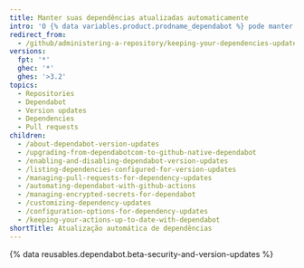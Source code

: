 ```yaml
---
title: Manter suas dependências atualizadas automaticamente
intro: 'O {% data variables.product.prodname_dependabot %} pode manter as dependências do seu repositório automaticamente.'
redirect_from:
  - /github/administering-a-repository/keeping-your-dependencies-updated-automatically
versions:
  fpt: '*'
  ghec: '*'
  ghes: '>3.2'
topics:
  - Repositories
  - Dependabot
  - Version updates
  - Dependencies
  - Pull requests
children:
  - /about-dependabot-version-updates
  - /upgrading-from-dependabotcom-to-github-native-dependabot
  - /enabling-and-disabling-dependabot-version-updates
  - /listing-dependencies-configured-for-version-updates
  - /managing-pull-requests-for-dependency-updates
  - /automating-dependabot-with-github-actions
  - /managing-encrypted-secrets-for-dependabot
  - /customizing-dependency-updates
  - /configuration-options-for-dependency-updates
  - /keeping-your-actions-up-to-date-with-dependabot
shortTitle: Atualização automática de dependências
---
```


{% data reusables.dependabot.beta-security-and-version-updates %}
